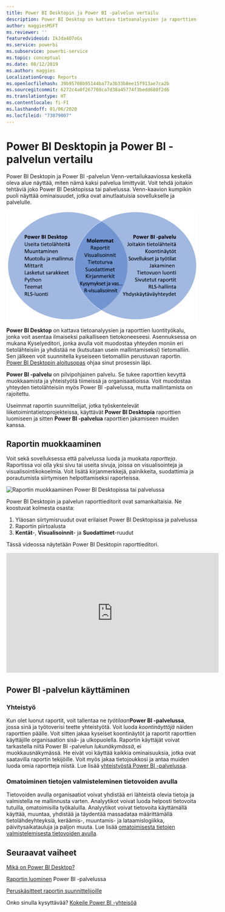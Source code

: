 ```yaml
---
title: Power BI Desktopin ja Power BI -palvelun vertailu
description: Power BI Desktop on kattava tietoanalyysien ja raporttien luontityökalu. Power BI -palvelu on pilvipohjainen verkkopalvelu kevyeen raportin muokkaukseen ja yhteistyöhön työryhmille ja yrityksille.
author: maggiesMSFT
ms.reviewer: ''
featuredvideoid: IkJda4O7oGs
ms.service: powerbi
ms.subservice: powerbi-service
ms.topic: conceptual
ms.date: 08/12/2019
ms.author: maggies
LocalizationGroup: Reports
ms.openlocfilehash: 39b95708b95144ba77a3b33b8ee15f913ae7ca2b
ms.sourcegitcommit: 6272c4a0f267708ca7d38a45774f3bedd680f2d6
ms.translationtype: HT
ms.contentlocale: fi-FI
ms.lasthandoff: 01/06/2020
ms.locfileid: "73879007"
---
```

# <a name="comparing-power-bi-desktop-and-the-power-bi-service"></a>Power BI Desktopin ja Power BI -palvelun vertailu

Power BI Desktopin ja Power BI -palvelun Venn-vertailukaaviossa keskellä oleva alue näyttää, miten nämä kaksi palvelua limittyvät. Voit tehdä joitakin tehtäviä joko Power BI Desktopissa tai palvelussa. Venn-kaavion kumpikin puoli näyttää ominaisuudet, jotka ovat ainutlaatuisia sovellukselle ja palvelulle.  

![Power BI Desktopin ja palvelun Venn-kaavio](media/service-service-vs-desktop/power-bi-venn-desktop-service.png)

**Power BI Desktop** on kattava tietoanalyysien ja raporttien luontityökalu, jonka voit asentaa ilmaiseksi paikalliseen tietokoneeseesi. Asennuksessa on mukana Kyselyeditori, jonka avulla voit muodostaa yhteyden moniin eri tietolähteisiin ja yhdistää ne (kutsutaan usein mallintamiseksi) tietomalliin. Sen jälkeen voit suunnitella kyseiseen tietomalliin perustuvan raportin. [Power BI Desktopin aloitusopas](../desktop-getting-started.md) ohjaa sinut prosessin läpi.

**Power BI -palvelu** on pilvipohjainen palvelu. Se tukee raporttien kevyttä muokkaamista ja yhteistyötä tiimeissä ja organisaatioissa. Voit muodostaa yhteyden tietolähteisiin myös Power BI -palvelussa, mutta mallintamista on rajoitettu. 

Useimmat raportin suunnittelijat, jotka työskentelevät liiketoimintatietoprojekteissa, käyttävät **Power BI Desktopia** raporttien luomiseen ja sitten **Power BI -palvelua** raporttien jakamiseen muiden kanssa.

## <a name="report-editing"></a>Raportin muokkaaminen

Voit sekä sovelluksessa että palvelussa luoda ja muokata *raportteja*. Raportissa voi olla yksi sivu tai useita sivuja, joissa on visualisointeja ja visualisointikokoelmia. Voit lisätä kirjanmerkkejä, painikkeita, suodattimia ja porautumista siirtymisen helpottamiseksi raporteissa.

![Raportin muokkaaminen Power BI Desktopissa tai palvelussa](media/service-service-vs-desktop/power-bi-editing-desktop-service.png)

Power BI Desktopin ja palvelun raporttieditorit ovat samankaltaisia. Ne koostuvat kolmesta osasta:  

1. Yläosan siirtymisruudut ovat erilaiset Power BI Desktopissa ja palvelussa    
2. Raportin piirtoalusta     
3. **Kentät**-, **Visualisoinnit**- ja **Suodattimet**-ruudut

Tässä videossa näytetään Power BI Desktopin raporttieditori. 

<iframe width="560" height="315" src="https://www.youtube.com/embed/IkJda4O7oGs" frameborder="0" allowfullscreen></iframe>

## <a name="working-in-the-power-bi-service"></a>Power BI -palvelun käyttäminen

### <a name="collaborating"></a>Yhteistyö


Kun olet luonut raportit, voit tallentaa ne *työtilaan***Power BI -palvelussa**, jossa sinä ja työtoverisi teette yhteistyötä. Voit luoda *koontinäyttöjä* näiden raporttien päälle. Voit sitten jakaa kyseiset koontinäytöt ja raportit raporttien käyttäjille organisaation sisä- ja ulkopuolella. Raportin käyttäjät voivat tarkastella niitä Power BI -palvelun *lukunäkymässä*, ei muokkausnäkymässä. He eivät voi käyttää kaikkia ominaisuuksia, jotka ovat saatavilla raportin tekijöille.  Voit myös jakaa tietojoukkosi ja antaa muiden luoda omia raportteja niistä. Lue lisää [yhteistyöstä Power BI -palvelussa](../service-new-workspaces.md).

### <a name="self-service-data-prep-with-dataflows"></a>Omatoiminen tietojen valmisteleminen tietovoiden avulla

Tietovoiden avulla organisaatiot voivat yhdistää eri lähteistä olevia tietoja ja valmistella ne mallinnusta varten. Analyytikot voivat luoda helposti tietovoita tutuilla, omatoimisilla työkaluilla. Analyytikot voivat tietovoita käyttämällä käyttää, muuntaa, yhdistää ja täydentää massadataa määrittämällä tietolähdeyhteyksiä, keräämis-, muuntamis- ja lataamislogiikka, päivitysaikatauluja ja paljon muuta. Lue lisää [omatoimisesta tietojen valmistelemisesta tietovoiden avulla](../service-dataflows-overview.md).

## <a name="next-steps"></a>Seuraavat vaiheet

[Mikä on Power BI Desktop?](../desktop-what-is-desktop.md)

[Raportin luominen](../service-report-create-new.md) Power BI -palvelussa

[Peruskäsitteet raportin suunnittelijoille](../service-basic-concepts.md)

Onko sinulla kysyttävää? [Kokeile Power BI -yhteisöä](https://community.powerbi.com/)


